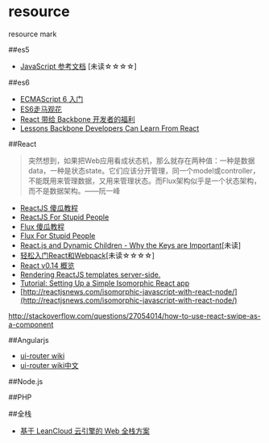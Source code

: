 # resource
resource mark

##es5
* [JavaScript 参考文档](https://developer.mozilla.org/zh-CN/docs/Web/JavaScript/Reference) [未读☆☆☆☆]

##es6
* [ECMAScript 6 入门](http://es6.ruanyifeng.com/)
* [ES6走马观花](http://alinode.aliyun.com/blog/1)
* [React 带给 Backbone 开发者的福利](http://zhuanlan.zhihu.com/FrontendMagazine/20255136)
* [Lessons Backbone Developers Can Learn From React](http://benmccormick.org/2015/09/09/what-can-backbone-developers-learn-from-react/)

##React
> 突然想到，如果把Web应用看成状态机，那么就存在两种值：一种是数据data，一种是状态state。它们应该分开管理，同一个model或controller，不能既用来管理数据，又用来管理状态。而Flux架构似乎是一个状态架构，而不是数据架构。——阮一峰

* [ReactJS 傻瓜教程](http://zhuanlan.zhihu.com/FrontendMagazine/19896745)
* [ReactJS For Stupid People](http://blog.andrewray.me/reactjs-for-stupid-people/)
* [Flux 傻瓜教程](http://zhuanlan.zhihu.com/FrontendMagazine/19896745)
* [Flux For Stupid People](http://blog.andrewray.me/flux-for-stupid-people/)
* [React.js and Dynamic Children - Why the Keys are Important](http://blog.arkency.com/2014/10/react-dot-js-and-dynamic-children-why-the-keys-are-important/)[未读]
* [轻松入门React和Webpack](http://segmentfault.com/a/1190000002767365)[未读☆☆☆☆]
* [React v0.14 概览](http://www.tuicool.com/articles/IN7nIne)
* [Rendering ReactJS templates server-side.](http://blog.frankdejonge.nl/rendering-reactjs-templates-server-side/)
* [Tutorial: Setting Up a Simple Isomorphic React app](http://jmfurlott.com/tutorial-setting-up-a-simple-isomorphic-react-app/)
* [http://reactjsnews.com/isomorphic-javascript-with-react-node/](http://reactjsnews.com/isomorphic-javascript-with-react-node/)


http://stackoverflow.com/questions/27054014/how-to-use-react-swipe-as-a-component

##Angularjs

* [ui-router wiki](https://github.com/angular-ui/ui-router/wiki)
* [ui-router wiki中文](http://bubkoo.com/2014/01/02/angular/ui-router/guide/index/)

##Node.js

##PHP

##全栈
* [基于 LeanCloud 云引擎的 Web 全栈方案](https://blog.leancloud.cn/3729/)

